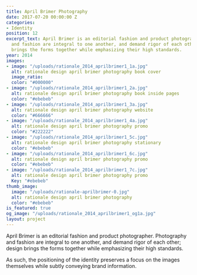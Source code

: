 ```yaml
---
title: April Brimer Photography
date: 2017-07-20 00:00:00 Z
categories:
- Identity
position: 12
excerpt_text: April Brimer is an editorial fashion and product photographer. Photography
  and fashion are integral to one another, and demand rigor of each other; design
  brings the forms together while emphasizing their high standards.
year: 2014
images:
- image: "/uploads/rationale_2014_aprilbrimer1_1a.jpg"
  alt: rationale design april brimer photography book cover
  image_ratio: 
  color: "#000000"
- image: "/uploads/rationale_2014_aprilbrimer1_2a.jpg"
  alt: rationale design april brimer photography book inside pages
  color: "#ebebeb"
- image: "/uploads/rationale_2014_aprilbrimer1_3a.jpg"
  alt: rationale design april brimer photography website
  color: "#666666"
- image: "/uploads/rationale_2014_aprilbrimer1_4a.jpg"
  alt: rationale design april brimer photography promo
  color: "#222222"
- image: "/uploads/rationale_2014_aprilbrimer1_5c.jpg"
  alt: rationale design april brimer photography stationary
  color: "#ebebeb"
- image: "/uploads/rationale_2014_aprilbrimer1_6c.jpg"
  alt: rationale design april brimer photography promo
  color: "#ebebeb"
- image: "/uploads/rationale_2014_aprilbrimer1_7c.jpg"
  alt: rationale design april brimer photography promo
  Key: "#ebebeb"
thumb_image:
  image: "/uploads/rationale-aprilbrimer-0.jpg"
  alt: rationale design april brimer photography
  color: "#ebebeb"
is_featured: true
og_image: "/uploads/rationale_2014_aprilbrimer1_og1a.jpg"
layout: project
---
```


April Brimer is an editorial fashion and product photographer. Photography and fashion are integral to one another, and demand rigor of each other; design brings the forms together while emphasizing their high standards.

As such, the positioning of the identity preserves a focus on the images themselves while subtly conveying brand information.